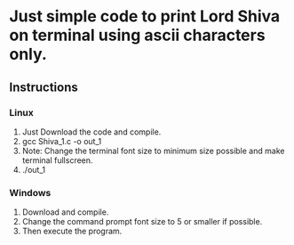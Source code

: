 # Just simple code to print Lord Shiva on terminal using ascii characters only.
## Instructions
### Linux
1. Just Download the code and compile.
2. gcc Shiva_1.c -o out_1
3. Note: Change the terminal font size to minimum size possible and make terminal fullscreen. 
4. ./out_1
### Windows
1. Download and compile.
2. Change the command prompt font size to 5 or smaller if possible.
3. Then execute the program.
